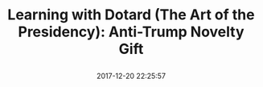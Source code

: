 ---
title: > #shorten me
  Learning with Dotard (The Art of the Presidency): Anti-Trump Novelty Gift
name: >
  Learning with Dotard (The Art of the Presidency): Anti-Trump Novelty Gift
date: "2017-12-20 22:25:57"
buy_now: "https://www.amazon.com/Learning-Dotard-Art-Presidency-Anti-Trump/dp/0692989706?SubscriptionId=AKIAIA5RBQIWQVTCUEUQ&tag=coldcutdeals-20&linkCode=xm2&camp=2025&creative=165953&creativeASIN=0692989706"
description_markdown: >-

  Learning with Dotard (The Art of the Presidency): Anti-Trump Novelty Gift
tweet_id_str: "943608435039457281"
price: "$10.95"
list_price: "undefined"
deal_price: "undefined"
you_save: "undefined"
asin: "0692989706"
image: "https://images-na.ssl-images-amazon.com/images/I/61GhZwqw04L.jpg"
---
